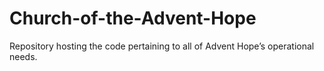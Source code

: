 # Church-of-the-Advent-Hope
Repository hosting the code pertaining to all of Advent Hope’s operational needs.
